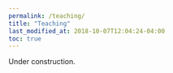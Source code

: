 ```yaml
---
permalink: /teaching/
title: "Teaching"
last_modified_at: 2018-10-07T12:04:24-04:00
toc: true
---
```


Under construction.
